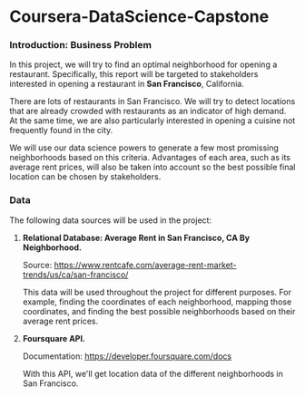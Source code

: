 # Coursera-DataScience-Capstone

### Introduction: Business Problem

In this project, we will try to find an optimal neighborhood for opening a restaurant. Specifically, this report will be targeted to stakeholders interested in opening a restaurant in **San Francisco**, California.

There are lots of restaurants in San Francisco. We will try to detect locations that are already crowded with restaurants as an indicator of high demand. At the same time, we are also particularly interested in opening a cuisine not frequently found in the city. 

We will use our data science powers to generate a few most promissing neighborhoods based on this criteria. Advantages of each area, such as its average rent prices, will also be taken into account so the best possible final location can be chosen by stakeholders.

### Data 

The following data sources will be used in the project:

1. **Relational Database: Average Rent in San Francisco, CA By Neighborhood.**
    
    Source:  https://www.rentcafe.com/average-rent-market-trends/us/ca/san-francisco/
    
    This data will be used throughout the project for different purposes. For example, finding the coordinates of each neighborhood, mapping those coordinates, and finding the best possible neighborhoods based on their average rent prices.
    
    
2. **Foursquare API.**

    Documentation: https://developer.foursquare.com/docs
    
    With this API, we'll get location data of the different neighborhoods in San Francisco.
    
